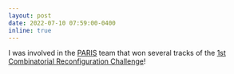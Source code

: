 ```yaml
---
layout: post
date: 2022-07-10 07:59:00-0400
inline: true
---
```


I was involved in the <a href="../assets/pdf/christen-etal-core2022.pdf">PARIS</a> team that won several tracks of the <a href="https://core-challenge.github.io/2022/#home">1st Combinatorial Reconfiguration Challenge</a>!
